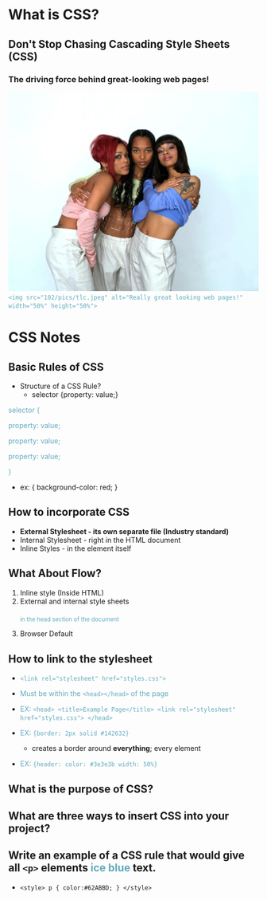 # What is CSS?

## Don't Stop Chasing Cascading Style Sheets (CSS)

### The driving force behind great-looking web pages!

![Really Great Looking Web Pages](./pics/tlc.jpeg)
`<img src="102/pics/tlc.jpeg" alt="Really great looking web pages!" width="50%" height="50%">`

<style>
    p {
      color:#62ABBD;
    }
</style>




# CSS Notes

## Basic Rules of CSS

* Structure of a CSS Rule?
  * selector {property: value;}

selector {
    <p>property: value;</p>
    <p>property: value;</p>
    <p>property: value;</p>
<p>}</p<>

* ex: {
    background-color: red;
}

## How to incorporate CSS

* **External Stylesheet - its own separate file (Industry standard)**
* Internal Stylesheet - right in the HTML document
* Inline Styles - in the element itself

## What About Flow?

1. Inline style (Inside HTML)
2. External and internal style sheets
   <p><sub>in the head section of the document</sub>
3. Browser Default

## How to link to the stylesheet

* `<link rel="stylesheet" href="styles.css">` 
* Must be within the `<head></head>` of the page
* EX: `<head>
        <title>Example Page</title>
        <link rel="stylesheet" href="styles.css">
       </head>`

* EX: `{border: 2px solid #142632}`
  * creates a border around **everything**; every element

* EX: `{header: color: #3e3e3b width: 50%}`

## What is the purpose of CSS?


## What are three ways to insert CSS into your project?

## Write an example of a CSS rule that would give all `<p>` elements <span style="color:#62ABBD">ice blue</span> text.

* `<style>
    p {
      color:#62ABBD;
    }
  </style>`